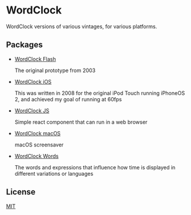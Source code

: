 # WordClock

WordClock versions of various vintages, for various platforms.

## Packages

- [WordClock Flash](/packages/wordclock-flash)

  The original prototype from 2003

- [WordClock iOS](/packages/wordclock-ios)

  This was written in 2008 for the original iPod Touch running iPhoneOS 2, and achieved my goal of running at 60fps

- [WordClock JS](/packages/wordclock-js)

  Simple react component that can run in a web browser

- [WordClock macOS](/packages/wordclock-macos)

  macOS screensaver

- [WordClock Words](/packages/wordclock-words)

  The words and expressions that influence how time is displayed in different variations or languages

## License

[MIT](LICENSE)
